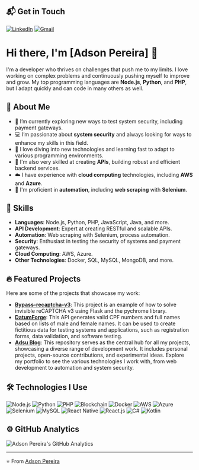 ## 📬 Get in Touch

[![LinkedIn](https://img.shields.io/badge/-LinkedIn-0A66C2?logo=linkedin&logoColor=white&style=flat)](https://www.linkedin.com/in/adson-pereira-170b111a0/)
[![Gmail](https://img.shields.io/badge/-Gmail-D14836?logo=gmail&logoColor=white&style=flat)](mailto:adsondev.contato@gmail.com)

# Hi there, I'm [Adson Pereira] 👋

I'm a developer who thrives on challenges that push me to my limits. I love working on complex problems and continuously pushing myself to improve and grow. My top programming languages are **Node.js**, **Python**, and **PHP**, but I adapt quickly and can code in many others as well.

## 🌟 About Me

- 🔭 I’m currently exploring new ways to test system security, including payment gateways.
- 💻 I’m passionate about **system security** and always looking for ways to enhance my skills in this field.
- 🚀 I love diving into new technologies and learning fast to adapt to various programming environments.
- 🔧 I'm also very skilled at creating **APIs**, building robust and efficient backend services.
- ☁️ I have experience with **cloud computing** technologies, including **AWS** and **Azure**.
- 🤖 I'm proficient in **automation**, including **web scraping** with **Selenium**.

## 💼 Skills

- **Languages**: Node.js, Python, PHP, JavaScript, Java, and more.
- **API Development**: Expert at creating RESTful and scalable APIs.
- **Automation**: Web scraping with Selenium, process automation.
- **Security**: Enthusiast in testing the security of systems and payment gateways.
- **Cloud Computing**: AWS, Azure.
- **Other Technologies**: Docker, SQL, MySQL, MongoDB, and more.

## 🔥 Featured Projects

Here are some of the projects that showcase my work:

- **[Bypass-recaptcha-v3](https://github.com/adsu13/recaptcha-bypassv3)**: This project is an example of how to solve invisible reCAPTCHA v3 using Flask and the pychrome library.
- **[DatumForge](https://github.com/adsu13/DatumForge)**: This API generates valid CPF numbers and full names based on lists of male and female names. It can be used to create fictitious data for testing systems and applications, such as registration forms, data validation, and software testing.
- **[Adsu Blog](https://github.com/adsu13/adsu-blog)**: This repository serves as the central hub for all my projects, showcasing a diverse range of development work. It includes personal projects, open-source contributions, and experimental ideas. Explore my portfolio to see the various technologies I work with, from web development to automation and system security.

## 🛠️ Technologies I Use

![Node.js](https://img.shields.io/badge/-Node.js-339933?logo=node.js&logoColor=white&style=flat)
![Python](https://img.shields.io/badge/-Python-3776AB?logo=python&logoColor=white&style=flat)
![PHP](https://img.shields.io/badge/-PHP-777BB4?logo=php&logoColor=white&style=flat)
![Blockchain](https://img.shields.io/badge/-Blockchain-121D33?logo=blockchain&logoColor=white&style=flat)
![Docker](https://img.shields.io/badge/-Docker-2496ED?logo=docker&logoColor=white&style=flat)
![AWS](https://img.shields.io/badge/-AWS-FF9900?logo=amazon-aws&logoColor=white&style=flat)
![Azure](https://img.shields.io/badge/-Azure-0078D4?logo=microsoft-azure&logoColor=white&style=flat)
![Selenium](https://img.shields.io/badge/-Selenium-43B02A?logo=selenium&logoColor=white&style=flat)
![MySQL](https://img.shields.io/badge/-MySQL-4479A1?logo=mysql&logoColor=white&style=flat)
![React Native](https://img.shields.io/badge/-React%20Native-61DAFB?logo=react&logoColor=black&style=flat)
![React.js](https://img.shields.io/badge/-React.js-61DAFB?logo=react&logoColor=black&style=flat)
![C#](https://img.shields.io/badge/-C%23-239120?logo=c-sharp&logoColor=white&style=flat)
![Kotlin](https://img.shields.io/badge/-Kotlin-0095D5?logo=kotlin&logoColor=white&style=flat)
## ⚙️ GitHub Analytics

![Adson Pereira's GitHub Analytics](https://github-readme-stats.vercel.app/api?username=adsu13&show_icons=true&theme=radical)



---

⭐️ From [Adson Pereira](https://github.com/adsu13)
